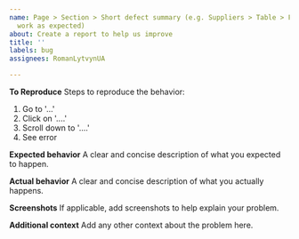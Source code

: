 ```yaml
---
name: Page > Section > Short defect summary (e.g. Suppliers > Table > Filters do not
  work as expected)
about: Create a report to help us improve
title: ''
labels: bug
assignees: RomanLytvynUA

---
```


**To Reproduce**
Steps to reproduce the behavior:
1. Go to '...'
2. Click on '....'
3. Scroll down to '....'
4. See error

**Expected behavior**
A clear and concise description of what you expected to happen.

**Actual behavior**
A clear and concise description of what you actually happens.

**Screenshots**
If applicable, add screenshots to help explain your problem.

**Additional context**
Add any other context about the problem here.
